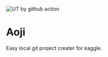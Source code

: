 ![UT by github action](https://github.com/tasotasoso/aoji/workflows/Python%20package/badge.svg)

# Aoji

Easy local git project creater for kaggle.

